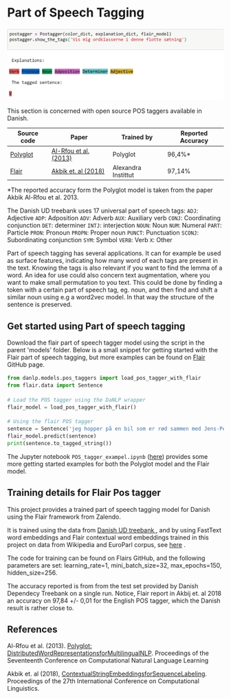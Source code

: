Part of Speech Tagging
===============
![](../imgs/postag_eksempel.gif)

This section is concerned with open source POS taggers available in Danish. 

| Source code | Paper | Trained by          | Reported Accuracy |
|-------|-------|-------|-------|
| [Polyglot](https://polyglot.readthedocs.io/en/latest/POS.html/#) | [Al-Rfou et al. (2013)](<http://www.aclweb.org/anthology/W13-3520>) | Polyglot | 96,4%* |
| [Flair](<https://github.com/zalandoresearch/flair>) | [Akbik et. al (2018)](<https://alanakbik.github.io/papers/coling2018.pdf>) | Alexandra Instittut | 97,14% |

*The reported accuracy form the Polyglot model is taken from the paper Akbik Al-Rfou et al. 2013. 

The Danish UD treebank  uses 17 universal part of speech tags:
`ADJ`: Adjective   `ADP`: Adposition `ADV`: Adverb `AUX`: Auxiliary verb `CONJ`: Coordinating conjunction `DET`: determiner `INTJ`: interjection `NOUN`: Noun `NUM`: Numeral `PART`: Particle `PRON`: Pronoun `PROPN`: Proper noun `PUNCT`: Punctuation `SCONJ`: Subordinating conjunction `SYM`: Symbol `VERB`: Verb `X`: Other

Part of speech tagging has several applications. It can for example be used as surface features, indicating how many word of each tags are present in the text. Knowing the tags is also relevant if you want to find the lemma of a word. An idea for use could also concern text augmentation, where you want to make small permutation to you text. This could be done by finding a token with a certain part of speech tag, eg. noun, and then find and shift a similar noun using e.g a word2vec model. In that way the structure of the sentence is preserved. 


## Get started using Part of speech tagging

Download the flair part of speech tagger model using the script in the parent 'models' folder. Below is a small snippet for getting started with the Flair part of speech tagging, but more examples can be found on [Flair](<https://github.com/zalandoresearch/flair>) GitHub page. 

```python
from danlp.models.pos_taggers import load_pos_tagger_with_flair
from flair.data import Sentence

# Load the POS tagger using the DaNLP wrapper
flair_model = load_pos_tagger_with_flair()

# Using the flair POS tagger
sentence = Sentence('jeg hopper på en bil som er rød sammen med Jens-Peter E. Hansen') 
flair_model.predict(sentence) 
print(sentence.to_tagged_string())
```

The Jupyter notebook `POS_tagger_exampel.ipynb` ([here](danlp/exampels/POS_tagger_exampel.ipynb)) provides some more getting started examples for both the Polyglot model and the Flair model.

## Training details for Flair Pos tagger

This project provides a trained part of speech tagging model for Danish using the Flair framework from Zalendo.

It is trained using the data from  [Danish UD treebank  ](<https://github.com/UniversalDependencies/UD_Danish-DDT/tree/master>), and by using FastText word embeddings and Flair contextual word embeddings trained in this project on data from Wikipedia and EuroParl corpus, see [here](danlp/models/embeddings.md) .

The code for training can be found on Flairs GitHub, and the following parameters are set:              learning_rate=1, mini_batch_size=32, max_epochs=150, hidden_size=256.

The accuracy reported is from from the test set provided by Danish Dependecy Treebank on a single run. Notice,  Flair report in Akbij et. al 2018 an accuracy on 97,84 +/- 0,01 for the English POS tagger, which the Danish result is rather close to.


## References 

Al-Rfou et al. (2013). [Polyglot: DistributedWordRepresentationsforMultilingualNLP](https://www.aclweb.org/anthology/W13-3520). Proceedings of the Seventeenth Conference on Computational Natural Language Learning

Akbik et. al (2018), [ContextualStringEmbeddingsforSequenceLabeling](https://alanakbik.github.io/papers/coling2018.pdf). Proceedings of the 27th International Conference on Computational Linguistics.

